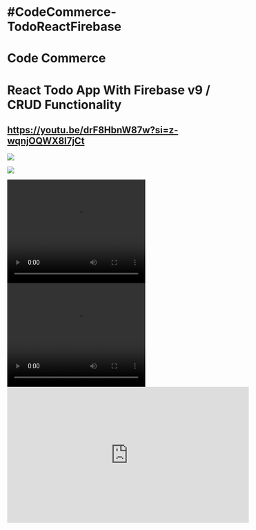 # #CodeCommerce-TodoReactFirebase

# Code Commerce
# React Todo App With Firebase v9 / CRUD Functionality

## https://youtu.be/drF8HbnW87w?si=z-wqnjOQWX8I7jCt

[![](https://markdown-videos-api.jorgenkh.no/youtube/dQw4w9WgXcQ)](https://youtu.be/dQw4w9WgXcQ)


![]("https://youtu.be/drF8HbnW87w?si=z-wqnjOQWX8I7jCt")

<video width="320" height="240" controls>
  <source src="https://youtu.be/drF8HbnW87w?si=z-wqnjOQWX8I7jCt" type="video/mp4">
</video>

<video width="320" height="240" controls>
  <source src="https://www.youtube.com/embed/drF8HbnW87w?si=2gVLP96ujQ-jsGUy" type="video/mp4">
</video>


<iframe width="560" height="315" src="https://www.youtube.com/embed/drF8HbnW87w?si=2gVLP96ujQ-jsGUy" title="YouTube video player" frameborder="0" allow="accelerometer; autoplay; clipboard-write; encrypted-media; gyroscope; picture-in-picture; web-share" allowfullscreen></iframe>

